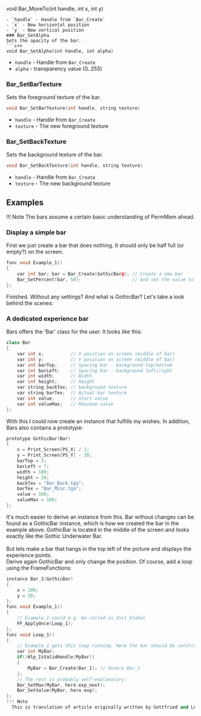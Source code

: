 
void Bar_MoveTo(int handle, int x, int y)
```
- `handle` - Handle from `Bar_Create`
- `x` - New horizontal position
- `y` - New vertical position
### Bar_SetAlpha
Sets the opacity of the bar.
```c++
void Bar_SetAlpha(int handle, int alpha)
```
- `handle` - Handle from `Bar_Create`
- `alpha` - transparency value (0..255) 
### Bar_SetBarTexture
Sets the foreground texture of the bar.
```c++
void Bar_SetBarTexture(int handle, string texture)
```
- `handle` - Handle from `Bar_Create`
- `texture` - The new foreground texture
### Bar_SetBackTexture
Sets the background texture of the bar.
```c++
void Bar_SetBackTexture(int handle, string texture)
```
- `handle` - Handle from `Bar_Create`
- `texture` - The new background texture
## Examples
!!! Note
  The bars assume a certain basic understanding of PermMem ahead. 
### Display a simple bar
First we just create a bar that does nothing.
It should only be half full (or empty?) on the screen.
```c++
func void Example_1()
{
    var int bar; bar = Bar_Create(GothicBar@); // Create a new bar
    Bar_SetPercent(bar, 50);                   // And set the value to 50%
};
```
Finished. Without any settings? And what is GothicBar? Let's take a look behind the scenes:

### A dedicated experience bar
Bars offers the 'Bar' class for the user. It looks like this:
```c++
class Bar
{
    var int x;          // X position on screen (middle of bar)
    var int y;          // Y position on screen (middle of bar)
    var int barTop;     // Spacing bar - background top/bottom
    var int barLeft;    // Spacing bar - background left/right
    var int width;      // Width
    var int height;     // Height
    var string backTex; // background texture
    var string barTex;  // Actual bar texture
    var int value;      // Start value
    var int valueMax;   // Maximum value
};
```
With this I could now create an instance that fulfills my wishes. In addition, Bars also contains a prototype:
```c++
prototype GothicBar(Bar)
{
    x = Print_Screen[PS_X] / 2;
    y = Print_Screen[PS_Y] - 20;
    barTop = 3;
    barLeft = 7;
    width = 180;
    height = 20;
    backTex = "Bar_Back.tga";
    barTex = "Bar_Misc.tga";
    value = 100;
    valueMax = 100;
};
```
It's much easier to derive an instance from this. Bar without changes can be found as a GothicBar instance, which is how we created the bar in the example above.
GothicBar is located in the middle of the screen and looks exactly like the Gothic Underwater Bar.
<br/><br/>
But lets make a bar that hangs in the top left of the picture and displays the experience points.
<br/>
Derive again GothicBar and only change the position. Of course, add a loop using the FrameFunctions:
```c++
instance Bar_1(GothicBar)
{
    x = 100;
    y = 20;
};
func void Example_1()
{
    // Example_1 could e.g. be called in Init_Global
    FF_ApplyOnce(Loop_1);
};
func void Loop_1()
{
    // Example_1 gets this loop running. Here the bar should be constructed once and then adapted to the EXP of the hero:
    var int MyBar;
    if(!Hlp_IsValidHandle(MyBar))
    {
        MyBar = Bar_Create(Bar_1); // Unsere Bar_1
    };
    // The rest is probably self-explanatory:
    Bar_SetMax(MyBar, hero.exp_next);
    Bar_SetValue(MyBar, hero.exp);
};
!!! Note
  This is translation of article originally written by Gottfried and Lehona and hosted on lego oficial website
